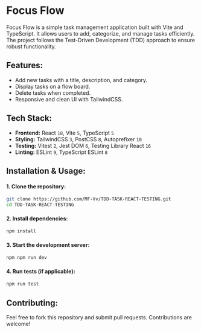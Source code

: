 # Focus Flow

Focus Flow is a simple task management application built with Vite and TypeScript. It allows users to add, categorize, and manage tasks efficiently. The project follows the Test-Driven Development (TDD) approach to ensure robust functionality.

## Features:

- Add new tasks with a title, description, and category.
- Display tasks on a flow board.
- Delete tasks when completed.
- Responsive and clean UI with TailwindCSS.

## Tech Stack:

- **Frontend:** React `18`, Vite `5`, TypeScript `5`
- **Styling:** TailwindCSS `3`, PostCSS `8`, Autoprefixer `10`
- **Testing:** Vitest `2`, Jest DOM `6`, Testing Library React `16`
- **Linting:** ESLint `9`, TypeScript ESLint `8`

## Installation & Usage:

#### 1. Clone the repository:

```bash
git clone https://github.com/MF-Vv/TDD-TASK-REACT-TESTING.git
cd TDD-TASK-REACT-TESTING
```

#### 2. Install dependencies:

```bash
npm install
```

#### 3. Start the development server:

```bash
npm npm run dev
```

#### 4. Run tests (if applicable):

```bash
npm run test
```

## Contributing:

Feel free to fork this repository and submit pull requests. Contributions are welcome!
